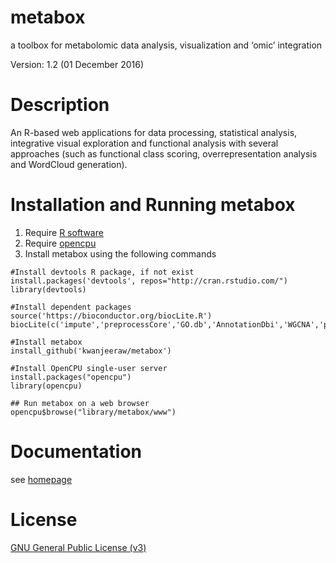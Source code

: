 # metabox
a toolbox for metabolomic data analysis, visualization and ‘omic’ integration

Version: 1.2 (01 December 2016)

Description
=========
An R-based web applications for data processing, statistical analysis, integrative visual exploration and functional analysis with several approaches (such as functional class scoring, overrepresentation analysis and WordCloud generation).

Installation and Running metabox
=========
  1. Require [R software](https://www.r-project.org/)
  2. Require [opencpu](https://www.opencpu.org/)
  3. Install metabox using the following commands
```
#Install devtools R package, if not exist
install.packages('devtools', repos="http://cran.rstudio.com/")
library(devtools)

#Install dependent packages
source('https://bioconductor.org/biocLite.R')
biocLite(c('impute','preprocessCore','GO.db','AnnotationDbi','WGCNA','piano','qpgraph','BioNet','ChemmineR'))

#Install metabox
install_github('kwanjeeraw/metabox')

#Install OpenCPU single-user server
install.packages("opencpu")
library(opencpu)

## Run metabox on a web browser
opencpu$browse("library/metabox/www")

```

Documentation
=========
see [homepage](http://kwanjeeraw.github.io/metabox/)

License
=========
[GNU General Public License (v3)](https://github.com/kwanjeeraw/metabox/blob/master/LICENSE)
